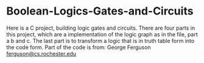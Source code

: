 # Boolean-Logics-Gates-and-Circuits

Here is a C project, building logic gates and circuits. 
There are four parts in this project, which are a implementation of the logic graph as in the file, part a b and c. The last part is to transform a logic that is in truth table form into the code form. 
Part of the code is from:
George Ferguson
ferguson@cs.rochester.edu
